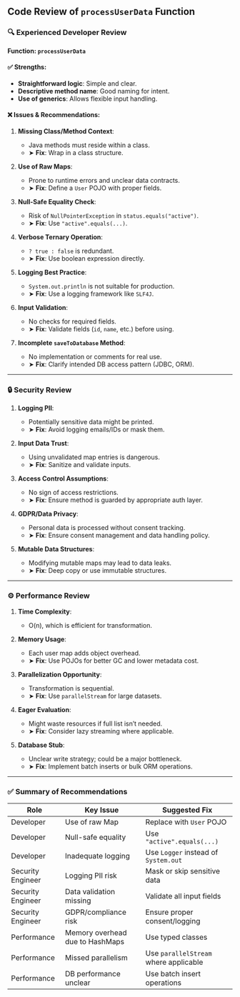 ## Code Review of `processUserData` Function

### 🔍 Experienced Developer Review

**Function: `processUserData`**

#### ✅ Strengths:

* **Straightforward logic**: Simple and clear.
* **Descriptive method name**: Good naming for intent.
* **Use of generics**: Allows flexible input handling.

#### ❌ Issues & Recommendations:

1. **Missing Class/Method Context**:

   * Java methods must reside within a class.
   * ➤ **Fix**: Wrap in a class structure.

2. **Use of Raw Maps**:

   * Prone to runtime errors and unclear data contracts.
   * ➤ **Fix**: Define a `User` POJO with proper fields.

3. **Null-Safe Equality Check**:

   * Risk of `NullPointerException` in `status.equals("active")`.
   * ➤ **Fix**: Use `"active".equals(...)`.

4. **Verbose Ternary Operation**:

   * `? true : false` is redundant.
   * ➤ **Fix**: Use boolean expression directly.

5. **Logging Best Practice**:

   * `System.out.println` is not suitable for production.
   * ➤ **Fix**: Use a logging framework like `SLF4J`.

6. **Input Validation**:

   * No checks for required fields.
   * ➤ **Fix**: Validate fields (`id`, `name`, etc.) before using.

7. **Incomplete `saveToDatabase` Method**:

   * No implementation or comments for real use.
   * ➤ **Fix**: Clarify intended DB access pattern (JDBC, ORM).

---

### 🔒 Security Review

1. **Logging PII**:

   * Potentially sensitive data might be printed.
   * ➤ **Fix**: Avoid logging emails/IDs or mask them.

2. **Input Data Trust**:

   * Using unvalidated map entries is dangerous.
   * ➤ **Fix**: Sanitize and validate inputs.

3. **Access Control Assumptions**:

   * No sign of access restrictions.
   * ➤ **Fix**: Ensure method is guarded by appropriate auth layer.

4. **GDPR/Data Privacy**:

   * Personal data is processed without consent tracking.
   * ➤ **Fix**: Ensure consent management and data handling policy.

5. **Mutable Data Structures**:

   * Modifying mutable maps may lead to data leaks.
   * ➤ **Fix**: Deep copy or use immutable structures.

---

### ⚙️ Performance Review

1. **Time Complexity**:

   * O(n), which is efficient for transformation.

2. **Memory Usage**:

   * Each user map adds object overhead.
   * ➤ **Fix**: Use POJOs for better GC and lower metadata cost.

3. **Parallelization Opportunity**:

   * Transformation is sequential.
   * ➤ **Fix**: Use `parallelStream` for large datasets.

4. **Eager Evaluation**:

   * Might waste resources if full list isn’t needed.
   * ➤ **Fix**: Consider lazy streaming where applicable.

5. **Database Stub**:

   * Unclear write strategy; could be a major bottleneck.
   * ➤ **Fix**: Implement batch inserts or bulk ORM operations.

---

### ✅ Summary of Recommendations

| Role              | Key Issue                       | Suggested Fix                         |
| ----------------- | ------------------------------- | ------------------------------------- |
| Developer         | Use of raw Map                  | Replace with `User` POJO              |
| Developer         | Null-safe equality              | Use `"active".equals(...)`            |
| Developer         | Inadequate logging              | Use `Logger` instead of `System.out`  |
| Security Engineer | Logging PII risk                | Mask or skip sensitive data           |
| Security Engineer | Data validation missing         | Validate all input fields             |
| Security Engineer | GDPR/compliance risk            | Ensure proper consent/logging         |
| Performance       | Memory overhead due to HashMaps | Use typed classes                     |
| Performance       | Missed parallelism              | Use `parallelStream` where applicable |
| Performance       | DB performance unclear          | Use batch insert operations           |
